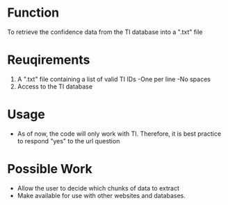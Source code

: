 # Function
To retrieve the confidence data from the TI database into a ".txt" file

# Reuqirements
1. A ".txt" file containing a list of valid TI IDs
  -One per line
  -No spaces
2. Access to the TI database  

# Usage
- As of now, the code will only work with TI. Therefore, it is best practice to respond "yes" to the url question 

# Possible Work
- Allow the user to decide which chunks of data to extract
- Make available for use with other websites and databases.
